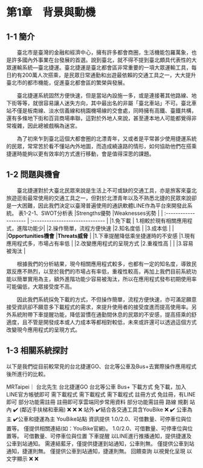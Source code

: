 # 第1章　背景與動機
## 1-1 簡介
&emsp;&emsp;臺北市是臺灣的金融和經濟中心，擁有許多都會商圈，生活機能包羅萬象，也是許多國內外事業在台發展的首選。說到臺北，就不得不提到臺北頗具代表性的大眾運輸系統—臺北捷運。臺北捷運是臺北都會區非常重要的一項大眾運輸工具，每日約有200萬人次搭乘，是民眾日常通勤和出遊最依賴的交通工具之一，大大提升臺北市的都市機能，促進臺北都會區的繁榮與發展。

&emsp;&emsp;臺北捷運系統固然方便快速，但是當站內設施一多，或是連接著其他路線、地下街等等，就很容易讓人迷失方向，其中最出名的非屬「臺北車站」不可。臺北車站不僅是板南線、淡水信義線和桃園機場線的交會處，同時擁有高鐵、臺鐵共構，還有多條地下街和百貨商場串聯，這對於外地人來說，甚至連本地人可能都覺得非常複雜，因此總被戲稱為迷宮。

&emsp;&emsp;為了初來乍到臺北這個大都會圈的北漂青年，又或者是平常甚少使用捷運系統的民眾，常常苦於看不懂站內外地圖，而造成繞遠路的情形，如何協助他們在搭乘捷運時能夠以更有效率的方式進行移動，會是值得深思的課題。


## 1-2 問題與機會
&emsp;&emsp;臺北捷運對於大臺北民眾來說是生活上不可或缺的交通工具，亦是旅客來臺北旅遊逛街最常使用的交通工具之一，但對於北漂青年以及不熟悉北捷的民眾來說卻是一大困難，因此我們決定以臺灣普遍使用的通訊軟體LINE作為平台來開發此系統。
表1-2-1、SWOT分析表
|Strengths優勢                  |Weaknesses劣勢                     |
| :--------------------         | :------------------------------  | 
|1.免下載                        | 1.相較於現有相關應用程式，進階功能少|
|2.操作簡單，流程方便快速         |2.知名度低                         |
|3.成本低                        |                                  |
|**Opportunities機會**           |**Threats威脅**                   |
|1.下車提醒降低乘坐捷運時的不安感  |1.現有應用程式多，市場占有率低      |
|2.改變應用程式的呈現方式         |2.重複性高                         |
|                               |3.容易被淘汰                       |


&emsp;&emsp;根據我們的分析結果，現今相關應用程式較多，也都有一定的知名度，導致民眾反應不熱烈，以至於我們的市場占有率低，重複性較高，再加上我們目前系統功能以簡單實用為主，額外進階功能少容易被淘汰，所以在應用程式發布初期使用率可能偏低，大眾接受度不高。

&emsp;&emsp;因此我們系統採免下載的方式，不但操作簡單，流程方便快速，亦可滿足願意接受資訊卻不願意多下載程式的需求，來提升使用者的接受度進而提高使用率。另外系統附帶下車提醒功能，降低習慣在通勤間休息的民眾的不安感，提高搭乘的舒適度，且不管是開發成本或人力成本等都相對較低，未來或許還可以透過這個方式改變現今應用程式的呈現方式。


## 1-3 相關系統探討
以下是我們從目前較常見的台北捷運GO、台北等公車及Bus+去實際操作應用程式後所進行的比較。


MRTaipei｜
台北先生
台北捷運GO
台北等公車
Bus+
下載方式
免下載，加入LINE官方帳號即可
需下載程式
需下載程式
需下載程式
註冊方式
免註冊，有LINE即可
部分功能需註冊
註冊即可享雲端同步常用資料
部分功能需註冊
路線
規劃
站內
✔️ (鄰近手扶梯和車廂)
❌
❌
❌
站外
✔️結合各交通工具含YouBike
❌
✔️ 公車為主
✔️公車和捷運為主
YouBike站點
資訊提供
1.0/2.0、可借數量、可停車位與位置等。
僅提供相關連結(如：YouBike官網)。
1.0/2.0、可借數量、可停車位與位置等。
可借數量、可停車位與位置
下車提醒
以LINE進行推播通知，提供捷運及公車到站通知。
需連結藍牙，僅提供捷運到站通知，公車則無。
僅提供公車到站通知，捷運則無。
僅提供公車到站通知，捷運則無。
回饋查詢
以視覺化呈現
以文字顯示
❌
❌




